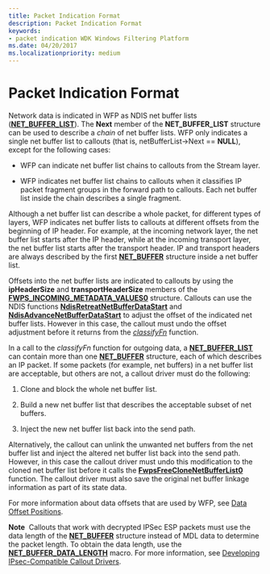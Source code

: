 ```yaml
---
title: Packet Indication Format
description: Packet Indication Format
keywords:
- packet indication WDK Windows Filtering Platform
ms.date: 04/20/2017
ms.localizationpriority: medium
---
```


# Packet Indication Format


Network data is indicated in WFP as NDIS net buffer lists ([**NET\_BUFFER\_LIST**](/windows-hardware/drivers/ddi/nbl/ns-nbl-net_buffer_list)). The **Next** member of the **NET\_BUFFER\_LIST** structure can be used to describe a *chain* of net buffer lists. WFP only indicates a single net buffer list to callouts (that is, netBufferList-&gt;Next == **NULL**), except for the following cases:

-   WFP can indicate net buffer list chains to callouts from the Stream layer.

-   WFP indicates net buffer list chains to callouts when it classifies IP packet fragment groups in the forward path to callouts. Each net buffer list inside the chain describes a single fragment.

Although a net buffer list can describe a whole packet, for different types of layers, WFP indicates net buffer lists to callouts at different offsets from the beginning of IP header. For example, at the incoming network layer, the net buffer list starts after the IP header, while at the incoming transport layer, the net buffer list starts after the transport header. IP and transport headers are always described by the first [**NET\_BUFFER**](/windows-hardware/drivers/ddi/ndis/ns-ndis-_net_buffer) structure inside a net buffer list.

Offsets into the net buffer lists are indicated to callouts by using the **ipHeaderSize** and **transportHeaderSize** members of the [**FWPS\_INCOMING\_METADATA\_VALUES0**](/windows-hardware/drivers/ddi/fwpsk/ns-fwpsk-fwps_incoming_metadata_values0_) structure. Callouts can use the NDIS functions [**NdisRetreatNetBufferDataStart**](/windows-hardware/drivers/ddi/ndis/nf-ndis-ndisretreatnetbufferdatastart) and [**NdisAdvanceNetBufferDataStart**](/windows-hardware/drivers/ddi/ndis/nf-ndis-ndisadvancenetbufferdatastart) to adjust the offset of the indicated net buffer lists. However in this case, the callout must undo the offset adjustment before it returns from the [*classifyFn*](/windows-hardware/drivers/ddi/fwpsk/nc-fwpsk-fwps_callout_classify_fn0) function.

In a call to the *classifyFn* function for outgoing data, a [**NET\_BUFFER\_LIST**](/windows-hardware/drivers/ddi/nbl/ns-nbl-net_buffer_list) can contain more than one [**NET\_BUFFER**](/windows-hardware/drivers/ddi/ndis/ns-ndis-_net_buffer) structure, each of which describes an IP packet. If some packets (for example, net buffers) in a net buffer list are acceptable, but others are not, a callout driver must do the following:

1.  Clone and block the whole net buffer list.

2.  Build a new net buffer list that describes the acceptable subset of net buffers.

3.  Inject the new net buffer list back into the send path.

Alternatively, the callout can unlink the unwanted net buffers from the net buffer list and inject the altered net buffer list back into the send path. However, in this case the callout driver must undo this modification to the cloned net buffer list before it calls the [**FwpsFreeCloneNetBufferList0**](/windows-hardware/drivers/ddi/fwpsk/nf-fwpsk-fwpsfreeclonenetbufferlist0) function. The callout driver must also save the original net buffer linkage information as part of its state data.

For more information about data offsets that are used by WFP, see [Data Offset Positions](./data-offset-positions.md).

**Note**  Callouts that work with decrypted IPSec ESP packets must use the data length of the [**NET\_BUFFER**](/windows-hardware/drivers/ddi/ndis/ns-ndis-_net_buffer) structure instead of MDL data to determine the packet length. To obtain the data length, use the [**NET\_BUFFER\_DATA\_LENGTH**](/windows-hardware/drivers/ddi/ndis/nf-ndis-net_buffer_data_length) macro. For more information, see [Developing IPsec-Compatible Callout Drivers](developing-ipsec-compatible-callout-drivers.md).

 

 

